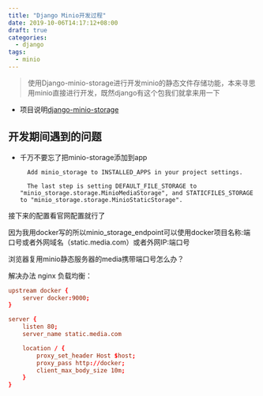 ```yaml
---
title: "Django Minio开发过程"
date: 2019-10-06T14:17:12+08:00
draft: true
categories:
  - django
tags:
  - minio
---
```

<!--more-->
> 使用Django-minio-storage进行开发minio的静态文件存储功能，本来寻思用minio直接进行开发，既然django有这个包我们就拿来用一下

- 项目说明[django-minio-storage](https://django-minio-storage.readthedocs.io/en/latest/)


## 开发期间遇到的问题

- 千万不要忘了把minio-storage添加到app

        Add minio_storage to INSTALLED_APPS in your project settings.

        The last step is setting DEFAULT_FILE_STORAGE to "minio_storage.storage.MinioMediaStorage", and STATICFILES_STORAGE to "minio_storage.storage.MinioStaticStorage".

接下来的配置看官网配置就行了

因为我用docker写的所以minio_storage_endpoint可以使用docker项目名称:端口号或者外网域名（static.media.com）或者外网IP:端口号

浏览器复用minio静态服务器的media携带端口号怎么办？

解决办法 nginx 负载均衡：

```conf
upstream docker {
    server docker:9000;
}

server {
    listen 80;
    server_name static.media.com

    location / {
        proxy_set_header Host $host;
        proxy_pass http://docker;
        client_max_body_size 10m;
    }
}
```